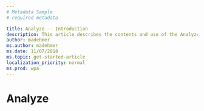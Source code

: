```yaml
---
# Metadata Sample
# required metadata

title: Analyze -- Introduction
description: This article describes the contents and use of the Analyze tab in Workplace Analytics
author: madehmer
ms.author: madehmer
ms.date: 11/07/2018
ms.topic: get-started-article
localization_priority: normal 
ms.prod: wpa
---
```


# Analyze 

